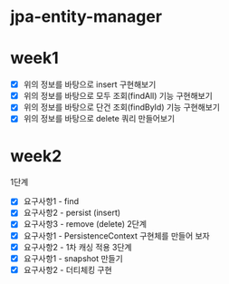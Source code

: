 # jpa-entity-manager

# week1

- [X] 위의 정보를 바탕으로 insert 구현해보기
- [X] 위의 정보를 바탕으로 모두 조회(findAll) 기능 구현해보기
- [X] 위의 정보를 바탕으로 단건 조회(findById) 기능 구현해보기
- [X] 위의 정보를 바탕으로 delete 쿼리 만들어보기

# week2

1단계

- [X] 요구사항1 - find
- [X] 요구사항2 - persist (insert)
- [X] 요구사항3 - remove (delete)
  2단계
- [X] 요구사항1 - PersistenceContext 구현체를 만들어 보자
- [X] 요구사항2 - 1차 캐싱 적용
  3단계
- [X] 요구사항1 - snapshot 만들기
- [X] 요구사항2 - 더티체킹 구현
